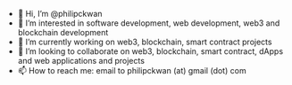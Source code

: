 - 👋 Hi, I’m @philipckwan
- 👀 I’m interested in software development, web development, web3 and blockchain development
- 🌱 I’m currently working on web3, blockchain, smart contract projects
- 💞️ I’m looking to collaborate on web3, blockchain, smart contract, dApps and web applications and projects
- 📫 How to reach me: email to philipckwan (at) gmail (dot) com

<!---
philipckwan/philipckwan is a ✨ special ✨ repository because its `README.md` (this file) appears on your GitHub profile.
You can click the Preview link to take a look at your changes.
--->
